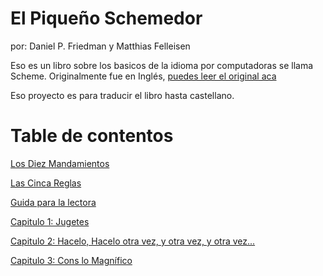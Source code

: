 El Piqueño Schemedor
===============

por: Daniel P. Friedman y Matthias Felleisen

Eso es un libro sobre los basicos de la idioma por computadoras se llama Scheme.
Originalmente fue en Inglés, [puedes leer el original aca](https://7chan.org/pr/src/The_Little_Schemer_4th_2.pdf)

Eso proyecto es para traducir el libro hasta castellano.


Table de contentos
===============

[Los Diez Mandamientos](diez_mandamientos.md)

[Las Cinca Reglas](cinca_reglas.md)

[Guida para la lectora](guida_para_lectora.md)

[Capitulo 1: Jugetes](capitulo_01.md)

[Capitulo 2: Hacelo, Hacelo otra vez, y otra vez, y otra vez...](capitulo_02.md)

[Capitulo 3: Cons lo Magnífico](capitulo_03.md)

